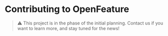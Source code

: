 # Contributing to OpenFeature

> :warning: This project is in the phase of the initial planning. Contact us if you want to learn more, and stay tuned for the news!
